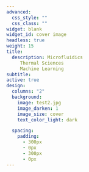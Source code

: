 ```yaml
---
advanced:
  css_style: ""
  css_class: ""
widget: blank
widget_id: cover image
headless: true
weight: 15
title: 
  description: Microfluidics
     Thermal Sciences
     Machine Learning
subtitle: 
active: true
design:
  columns: "2"
  background:
    image: test2.jpg
    image_darken: 1
    image_size: cover
    text_color_light: dark

  spacing:
    padding:
      - 300px
      - 0px
      - 300px
      - 0px
---
```


